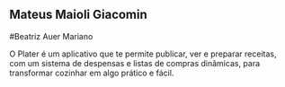## Mateus Maioli Giacomin

#Beatriz Auer Mariano

O Plater é um aplicativo que te permite publicar, ver e preparar receitas, com um sistema de despensas e listas de compras dinâmicas, para transformar cozinhar em algo prático e fácil.
